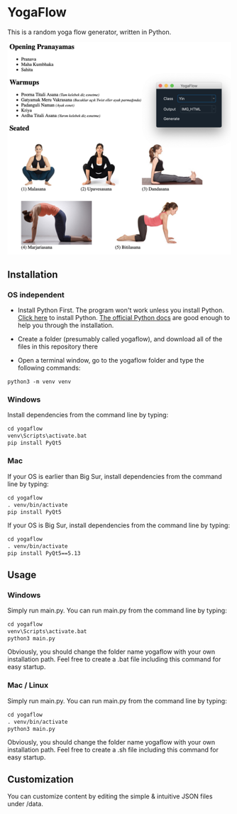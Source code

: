 # YogaFlow

This is a random yoga flow generator, written in Python.

![Screenshot](screenshot.png)

## Installation

### OS independent

* Install Python First. The program won't work unless you install Python.  [Click here](https://www.python.org/downloads/mac-osx/) to install Python. [The official Python docs](https://docs.python.org/3/using/mac.html) are good enough to help you through the installation.

* Create a folder (presumably called yogaflow), and download all of the files in this repository there

* Open a terminal window, go to the yogaflow folder and type the following commands:

```
python3 -m venv venv
```

### Windows

Install dependencies from the command line by typing:

```
cd yogaflow
venv\Scripts\activate.bat
pip install PyQt5
```

### Mac

If your OS is earlier than Big Sur, install dependencies from the command line by typing:

```
cd yogaflow
. venv/bin/activate
pip install PyQt5
```

If your OS is Big Sur, install dependencies from the command line by typing:

```
cd yogaflow
. venv/bin/activate
pip install PyQt5==5.13
```

## Usage

### Windows

Simply run main.py. You can run main.py from the command line by typing:

```
cd yogaflow
venv\Scripts\activate.bat
python3 main.py
```

Obviously, you should change the folder name yogaflow with your own installation path. Feel free to create a .bat file including this command for easy startup.

### Mac / Linux

Simply run main.py. You can run main.py from the command line by typing:

```
cd yogaflow
. venv/bin/activate
python3 main.py
```

Obviously, you should change the folder name yogaflow with your own installation path. Feel free to create a .sh file including this command for easy startup.

## Customization

You can customize content by editing the simple & intuitive JSON files under /data.